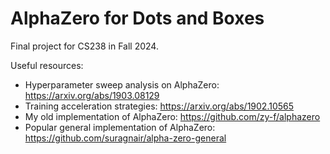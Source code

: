 # AlphaZero for Dots and Boxes
Final project for CS238 in Fall 2024.

Useful resources:
- Hyperparameter sweep analysis on AlphaZero: https://arxiv.org/abs/1903.08129
- Training acceleration strategies: https://arxiv.org/abs/1902.10565
- My old implementation of AlphaZero: https://github.com/zy-f/alphazero
- Popular general implementation of AlphaZero: https://github.com/suragnair/alpha-zero-general